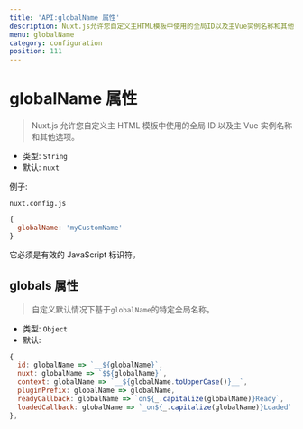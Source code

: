 ```yaml
---
title: 'API:globalName 属性'
description: Nuxt.js允许您自定义主HTML模板中使用的全局ID以及主Vue实例名称和其他选项。
menu: globalName
category: configuration
position: 111
---
```


# globalName 属性

> Nuxt.js 允许您自定义主 HTML 模板中使用的全局 ID 以及主 Vue 实例名称和其他选项。

- 类型: `String`
- 默认: `nuxt`

例子:

`nuxt.config.js`

```js
{
  globalName: 'myCustomName'
}
```

它必须是有效的 JavaScript 标识符。

## globals 属性

> 自定义默认情况下基于`globalName`的特定全局名称。

- 类型: `Object`
- 默认:

```js
{
  id: globalName => `__${globalName}`,
  nuxt: globalName => `$${globalName}`,
  context: globalName => `__${globalName.toUpperCase()}__`,
  pluginPrefix: globalName => globalName,
  readyCallback: globalName => `on${_.capitalize(globalName)}Ready`,
  loadedCallback: globalName => `_on${_.capitalize(globalName)}Loaded`
},
```
